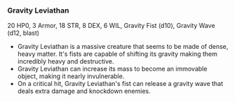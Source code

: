 ### Gravity Leviathan

20 HP0, 3 Armor, 18 STR, 8 DEX, 6 WIL, Gravity Fist (d10), Gravity Wave (d12, blast)

- Gravity Leviathan is a massive creature that seems to be made of dense, heavy matter. It's fists are capable of shifting its gravity making them incredibly heavy and destructive.
- Gravity Leviathan can increase its mass to become an immovable object, making it nearly invulnerable.
- On a critical hit, Gravity Leviathan's fist can release a gravity wave that deals extra damage and knockdown enemies.

